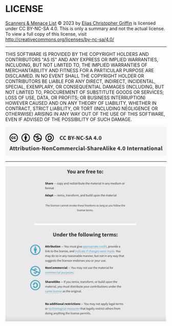 # LICENSE

[Scanners & Menace List](https://bitbucket.org/quadhelion-engineering/authlog-threats) © 2023 by [Elias Christopher Griffin](https://www.eliasgriffin.com) is licensed under CC BY-NC-SA 4.0. This is only a summary and not the actual license. To view a full copy of this license, visit http://creativecommons.org/licenses/by-nc-sa/4.0/

---

THIS SOFTWARE IS PROVIDED BY THE COPYRIGHT HOLDERS AND CONTRIBUTORS "AS IS" AND ANY EXPRESS OR IMPLIED WARRANTIES, INCLUDING, BUT NOT LIMITED TO, THE IMPLIED WARRANTIES OF MERCHANTABILITY AND FITNESS FOR A PARTICULAR PURPOSE ARE DISCLAIMED. IN NO EVENT SHALL THE COPYRIGHT HOLDER OR CONTRIBUTORS BE LIABLE FOR ANY DIRECT, INDIRECT, INCIDENTAL, SPECIAL, EXEMPLARY, OR CONSEQUENTIAL DAMAGES (INCLUDING, BUT NOT LIMITED TO, PROCUREMENT OF SUBSTITUTE GOODS OR SERVICES; LOSS OF USE, DATA, OR PROFITS; OR BUSINESS INTERRUPTION) HOWEVER CAUSED AND ON ANY THEORY OF LIABILITY, WHETHER IN CONTRACT, STRICT LIABILITY, OR TORT (INCLUDING NEGLIGENCE OR OTHERWISE) ARISING IN ANY WAY OUT OF THE USE OF THIS SOFTWARE, EVEN IF ADVISED OF THE POSSIBILITY OF SUCH DAMAGE.



![](images/CC-BY-NC-SA-4.0.png)

---



![](images/HumanReadableTerms-CC-BY-NC-SA-4.0.png)
